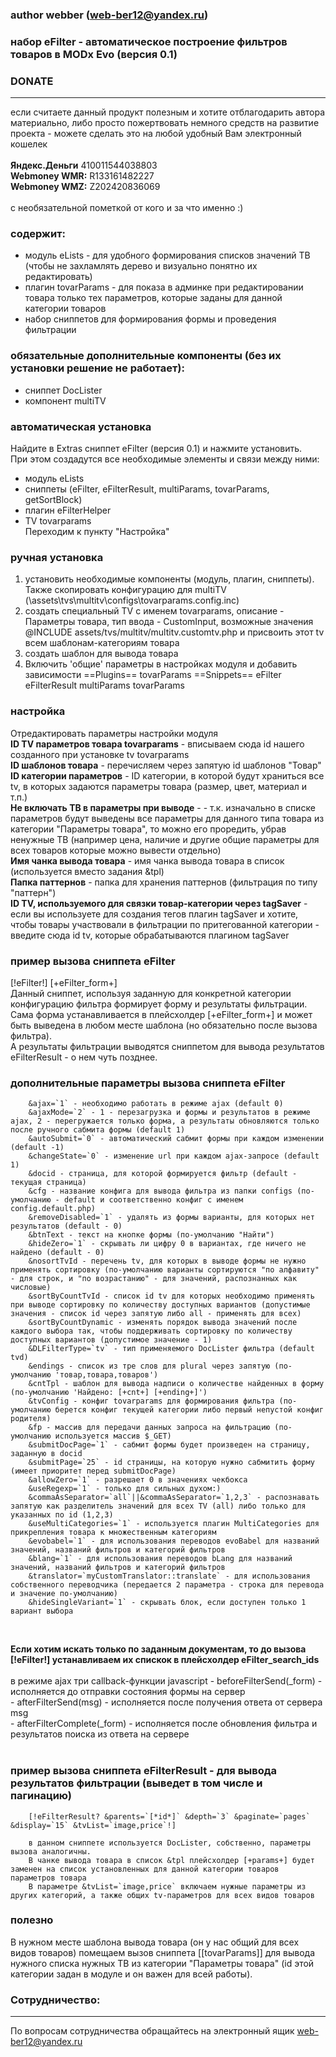 ### author webber (web-ber12@yandex.ru)

### набор eFilter - автоматическое построение фильтров товаров в MODx Evo (версия 0.1)

### DONATE
---------
если считаете данный продукт полезным и хотите отблагодарить автора материально,
либо просто пожертвовать немного средств на развитие проекта - 
можете сделать это на любой удобный Вам электронный кошелек<br><br>
<strong>Яндекс.Деньги</strong> 410011544038803<br>
<strong>Webmoney WMR:</strong> R133161482227<br>
<strong>Webmoney WMZ:</strong> Z202420836069<br><br>
с необязательной пометкой от кого и за что именно :)


### содержит:
- модуль eLists - для удобного формирования списков значений ТВ (чтобы не захламлять дерево и визуально понятно их редактировать)
- плагин tovarParams - для показа в админке при редактировании товара только тех параметров, которые заданы для данной категории товаров
- набор сниппетов для формирования формы и проведения фильтрации

### обязательные дополнительные компоненты (без их установки решение не работает):
- сниппет DocLister
- компонент multiTV

### автоматическая установка
Найдите в Extras сниппет eFilter (версия 0.1) и нажмите установить.<br>
При этом создадутся все необходимые элементы и связи между ними:<br>
- модуль eLists<br>
- сниппеты (eFilter, eFilterResult, multiParams, tovarParams, getSortBlock)<br>
- плагин eFilterHelper<br>
- TV tovarparams<br>
Переходим к пункту "Настройка"

### ручная установка
1. установить необходимые компоненты (модуль, плагин, сниппеты). Также скопировать конфигурацию для multiTV (\assets\tvs\multitv\configs\tovarparams.config.inc)
2. создать специальный TV с именем tovarparams, описание - Параметры товара, тип ввода - CustomInput, возможные значения @INCLUDE assets/tvs/multitv/multitv.customtv.php и присвоить этот tv всем шаблонам-категориям товара
3. создать шаблон для вывода товара
4. Включить 'общие' параметры в настройках модуля и добавить зависимости
==Plugins==
tovarParams
==Snippets==
eFilter
eFilterResult
multiParams
tovarParams

### настройка

Отредактировать параметры настройки модуля<br>
**ID TV параметров товара tovarparams** - вписываем сюда id нашего созданного при установке tv tovarparams<br>
**ID шаблонов товара** - перечисляем через запятую id шаблонов "Товар"<br>
**ID категории параметров** - ID категории, в которой будут храниться все tv, в которых задаются параметры товара (размер, цвет, материал и т.п.)<br>
**Не включать ТВ в параметры при выводе** -  - т.к. изначально в списке параметров будут выведены все параметры для данного типа товара из категории "Параметры товара", то можно его проредить, убрав ненужные ТВ (например цена, наличие и другие общие параметры для всех товаров которые можно вывести отдельно) <br>
**Имя чанка вывода товара** - имя чанка вывода товара в список (используется вместо задания &tpl) <br>
**Папка паттернов** - папка для хранения паттернов (фильтрация по типу "паттерн")<br>
**ID TV, используемого для связки товар-категории через tagSaver** - если вы используете для создания тегов плагин tagSaver и хотите, чтобы товары участвовали в фильтрации по притегованной категории - введите сюда id tv, которые обрабатываются плагином tagSaver<br>


### пример вызова сниппета eFilter
[!eFilter!] [+eFilter_form+]<br>
Данный сниппет, используя заданную для конкретной категории конфигурацию фильтра формирует форму и результаты фильтрации. Сама форма устанавливается в плейсхолдер [+eFilter_form+] и может быть выведена в любом месте шаблона (но обязательно после вызова фильтра).<br>
А результаты фильтрации выводятся сниппетом для вывода результатов eFilterResult - о нем чуть позднее.

### дополнительные параметры вызова сниппета eFilter

        &ajax=`1` - необходимо работать в режиме ajax (default 0)
        &ajaxMode=`2` - 1 - перезагрузка и формы и результатов в режиме ajax, 2 - перегружается только форма, а результаты обновляются только после ручного сабмита формы (default 1)
        &autoSubmit=`0` - автоматический сабмит формы при каждом изменении (default -1)
        &changeState=`0` - изменение url при каждом ajax-запросе (default 1)
        &docid - страница, для которой формируется фильтр (default - текущая страница)
        &cfg - название конфига для вывода фильтра из папки configs (по-умолчанию - default и соответственно конфиг с именем config.default.php)
        &removeDisabled=`1` - удалять из формы варианты, для которых нет результатов (default - 0)
        &btnText - текст на кнопке формы (по-умолчанию "Найти")
        &hideZero=`1` - скрывать ли цифру 0 в вариантах, где ничего не найдено (default - 0)
        &nosortTvId - перечень tv, для которых в выводе формы не нужно применять сортировку (по-умолчанию варианты сортируются "по алфавиту" - для строк, и "по возрастанию" - для значений, распознанных как числовые)
        &sortByCountTvId - список id tv для которых необходимо применять при выводе сортировку по количеству доступных вариантов (допустимые значения - список id через запятую либо all - применять для всех)
        &sortByCountDynamic - изменять порядок вывода значений после каждого выбора так, чтобы поддерживать сортировку по количеству доступных вариантов (допустимое значение - 1)
        &DLFilterType=`tv` - тип применяемого DocLister фильтра (default tvd)
        &endings - список из тре слов для plural через запятую (по-умолчанию 'товар,товара,товаров')
        &cntTpl - шаблон для вывода надписи о количестве найденных в форму (по-умолчанию 'Найдено: [+cnt+] [+ending+]')
        &tvConfig - конфиг tovarparams для формирования фильтра (по-умолчанию берется конфиг текущей категории либо первый непустой конфиг родителя)
        &fp - массив для передачи данных запроса на фильтрацию (по-умолчанию используется массив $_GET)
        &submitDocPage=`1` - сабмит формы будет произведен на страницу, заданную в docid
        &submitPage=`25` - id страницы, на которую нужно сабмитить форму (имеет приоритет перед submitDocPage)
        &allowZero=`1` - разрешает 0 в значениях чекбокса
        &useRegexp=`1` - только для сильных духом:)
        &commaAsSeparator=`all`||&commaAsSeparator=`1,2,3` - распознавать запятую как разделитель значений для всех TV (all) либо только для указанных по id (1,2,3)
        &useMultiCategories=`1` - используется плагин MultiCategories для прикрепления товара к множественным категориям
        &evobabel=`1` - для использования переводов evoBabel для названий значений, названий фильтров и категорий фильтров
        &blang=`1` - для использования переводов bLang для названий значений, названий фильтров и категорий фильтров
        &translator=`myCustomTranslator::translate` - для использования собственного переводчика (передается 2 параметра - строка для перевода и значение по-умолчанию)
        &hideSingleVariant=`1` - скрывать блок, если доступен только 1 вариант выбора
<br>

**Eсли хотим искать только по заданным документам, то до вызова [!eFilter!] устанавливаем их спискок в плейсхолдер eFilter_search_ids**<br>
<br>
в режиме ajax три callback-функции javascript
    - beforeFilterSend(_form) - исполняется до отправки состояния формы на сервер<br>
    - afterFilterSend(msg) - исполняется после получения ответа от сервера msg<br>
    - afterFilterComplete(_form) - исполняется после обновления фильтра и результатов поиска из ответа на сервере<br>
<br>
### пример вызова сниппета eFilterResult - для вывода результатов фильтрации (выведет в том числе и пагинацию)

        [!eFilterResult? &parents=`[*id*]` &depth=`3` &paginate=`pages` &display=`15` &tvList=`image,price`!]

        в данном сниппете используется DocLister, собственно, параметры вызова аналогичны.
        В чанке вывода товара в список &tpl плейсхолдер [+params+] будет заменен на список установленных для данной категории товаров параметров товара
        В параметре &tvList=`image,price` включаем нужные параметры из других категорий, а также общих tv-параметров для всех видов товаров

### полезно
В нужном месте шаблона вывода товара (он у нас общий для всех видов товаров) помещаем вызов сниппета [[tovarParams]] для вывода нужного списка нужных ТВ из категории "Параметры товара" (id этой категории задан в модуле и он важен для всей работы).


### Сотрудничество:
---------
По вопросам сотрудничества обращайтесь на электронный ящик web-ber12@yandex.ru

